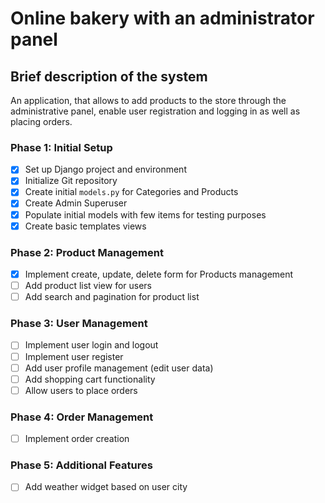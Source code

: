 # Online bakery with an administrator panel 

## Brief description of the system 
An application, that allows to add products to the store through the administrative panel, enable user registration and logging in as well as placing orders.


### Phase 1: Initial Setup
- [x] Set up Django project and environment
- [x] Initialize Git repository
- [x] Create initial `models.py` for Categories and Products
- [x] Create Admin Superuser
- [x] Populate initial models with few items for testing purposes
- [x] Create basic templates views 

### Phase 2: Product Management
- [X] Implement create, update, delete form for Products management
- [ ] Add product list view for users
- [ ] Add search and pagination for product list

### Phase 3: User Management

- [ ] Implement user login and logout
- [ ] Implement user register
- [ ] Add user profile management (edit user data)
- [ ] Add shopping cart functionality
- [ ] Allow users to place orders

### Phase 4: Order Management
- [ ] Implement order creation 

### Phase 5: Additional Features
- [ ] Add weather widget based on user city

